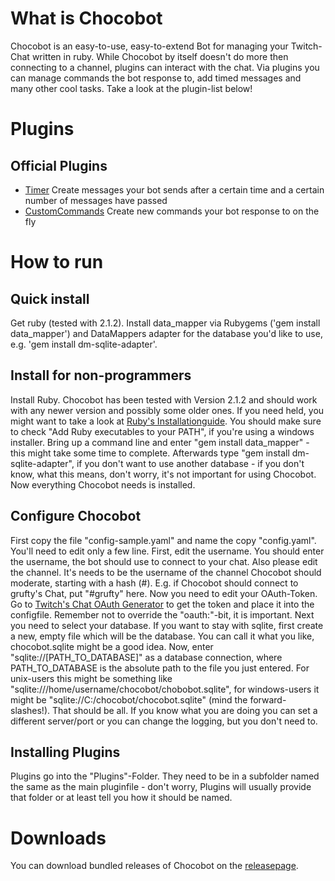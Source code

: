 # What is Chocobot

Chocobot is an easy-to-use, easy-to-extend Bot for managing your Twitch-Chat written in ruby. While Chocobot by itself doesn't do more then connecting to a channel, plugins can interact with the chat. Via plugins you can manage commands the bot response to, add timed messages and many other cool tasks. Take a look at the plugin-list below!

# Plugins
## Official Plugins

* [Timer](https://github.com/Gotos/Chocobot-Timer) Create messages your bot sends after a certain time and a certain number of messages have passed
* [CustomCommands](https://github.com/Gotos/Chocobot-CustomCommands) Create new commands your bot response to on the fly

# How to run
## Quick install

Get ruby (tested with 2.1.2). Install data_mapper via Rubygems ('gem install data_mapper') and DataMappers adapter for the database you'd like to use, e.g. 'gem install dm-sqlite-adapter'.

## Install for non-programmers

Install Ruby. Chocobot has been tested with Version 2.1.2 and should work with any newer version and possibly some older ones. If you need held, you might want to take a look at [Ruby's Installationguide](https://www.ruby-lang.org/en/installation/). You should make sure to check "Add Ruby executables to your PATH", if you're using a windows installer.
Bring up a command line and enter "gem install data_mapper" - this might take some time to complete. Afterwards type "gem install dm-sqlite-adapter", if you don't want to use another database - if you don't know, what this means, don't worry, it's not important for using Chocobot. Now everything Chocobot needs is installed.

## Configure Chocobot

First copy the file "config-sample.yaml" and name the copy "config.yaml". You'll need to edit only a few line. First, edit the username. You should enter the username, the bot should use to connect to your chat. Also please edit the channel. It's needs to be the username of the channel Chocobot should moderate, starting with a hash (#). E.g. if Chocobot should connect to grufty's Chat, put "#grufty" here.
Now you need to edit your OAuth-Token. Go to [Twitch's Chat OAuth Generator](http://www.twitchapps.com/tmi/) to get the token and place it into the configfile. Remember not to override the "oauth:"-bit, it is important.
Next you need to select your database. If you want to stay with sqlite, first create a new, empty file which will be the database. You can call it what you like, chocobot.sqlite might be a good idea. Now, enter "sqlite://[PATH_TO_DATABASE]" as a database connection, where PATH_TO_DATABASE is the absolute path to the file you just entered. For unix-users this might be something like "sqlite:///home/username/chocobot/chobobot.sqlite", for windows-users it might be "sqlite://C:/chocobot/chocobot.sqlite" (mind the forward-slashes!).
That should be all. If you know what you are doing you can set a different server/port or you can change the logging, but you don't need to.

## Installing Plugins

Plugins go into the "Plugins"-Folder. They need to be in a subfolder named the same as the main pluginfile - don't worry, Plugins will usually provide that folder or at least tell you how it should be named.

# Downloads

You can download bundled releases of Chocobot on the [releasepage](https://github.com/Gotos/Chocobot/releases).
